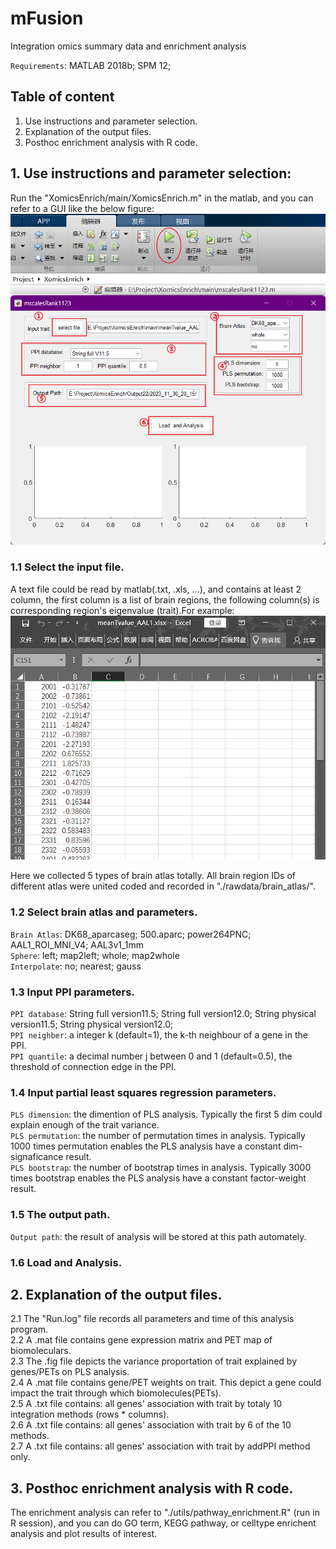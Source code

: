 # mFusion
Integration omics summary data and enrichment analysis

`Requirements`: MATLAB 2018b; SPM 12;

## Table of content
1. Use instructions and parameter selection.
2. Explanation of the output files.
3. Posthoc enrichment analysis with R code.


## 1. Use instructions and parameter selection:
Run the "XomicsEnrich/main/XomicsEnrich.m" in the matlab, and you can refer to a GUI like the below figure:
![Input](https://github.com/CaoLuolong/XomicsEnrich/blob/main/pics/GUI.png)

### 1.1 Select the input file.
A text file could be read by matlab(.txt, .xls, ...), and contains at least 2 column, the first column is a list of brain regions, the following column(s) is corresponding region's eigenvalue (trait).For example:
![Input](https://github.com/CaoLuolong/XomicsEnrich/blob/main/pics/input_example.png)

Here we collected 5 types of brain atlas totally. All brain region IDs of different atlas were united coded and recorded in "./rawdata/brain_atlas/".

### 1.2 Select brain atlas and parameters.
`Brain Atlas`: DK68_aparcaseg; 500.aparc; power264PNC; AAL1_ROI_MNI_V4; AAL3v1_1mm  
`Sphere`: left; map2left; whole; map2whole  
`Interpolate`: no; nearest; gauss  

### 1.3 Input PPI parameters.
`PPI database`: String full version11.5; String full version12.0; String physical version11.5; String physical version12.0;  
`PPI neighber`: a integer k (default=1), the k-th neighbour of a gene in the PPI.  
`PPI quantile`: a decimal number j between 0 and 1 (default=0.5), the threshold of connection edge in the PPI.  

### 1.4 Input partial least squares regression parameters.
`PLS dimension`: the dimention of PLS analysis. Typically the first 5 dim could explain enough of the trait variance.  
`PLS permutation`: the number of permutation times in analysis. Typically 1000 times permutation enables the PLS analysis have a constant dim-signaficance result.  
`PLS bootstrap`: the number of bootstrap times in analysis. Typically 3000 times bootstrap enables the PLS analysis have a constant factor-weight result.  
### 1.5 The output path.
`Output path`: the result of analysis will be stored at this path automately.

### 1.6 Load and Analysis.

## 2. Explanation of the output files.
2.1 The "Run.log" file records all parameters and time of this analysis program.  
2.2 A .mat file contains gene expression matrix and PET map of biomoleculars.  
2.3 The .fig file depicts the variance proportation of trait explained by genes/PETs on PLS analysis.  
2.4 A .mat file contains gene/PET weights on trait. This depict a gene could impact the trait through which biomolecules(PETs).  
2.5 A .txt file contains: all genes' association with trait by totaly 10 integration methods (rows * columns).  
2.6 A .txt file contains: all genes' association with trait by 6 of the 10 methods.  
2.7 A .txt file contains: all genes' association with trait by addPPI method only.  

## 3. Posthoc enrichment analysis with R code.
The enrichment analysis can refer to "./utils/pathway_enrichment.R" (run in R session), and you can do GO term, KEGG pathway, or celltype enrichent analysis and plot results of interest. 
